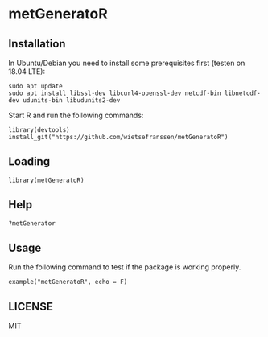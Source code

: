 # metGeneratoR

## Installation

In Ubuntu/Debian you need to install some prerequisites first (testen on 18.04 LTE):

    sudo apt update
    sudo apt install libssl-dev libcurl4-openssl-dev netcdf-bin libnetcdf-dev udunits-bin libudunits2-dev

Start R and run the following commands:

    library(devtools)
    install_git("https://github.com/wietsefranssen/metGeneratoR")

## Loading

    library(metGeneratoR)

## Help

    ?metGenerator
    
## Usage

Run the following command to test if the package is working properly.

    example("metGeneratoR", echo = F)

## LICENSE

MIT
